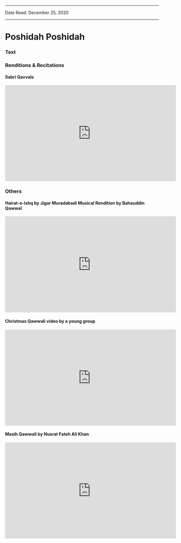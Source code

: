 ***
Date Read: December 25, 2020
***

# Poshidah Poshidah

### Text
### Renditions & Recitations

#### Sabri Qavvals

<iframe width="560" height="315" src="https://www.youtube.com/embed/ledO5LfdAqw" title="YouTube video player" frameborder="0" allow="accelerometer; autoplay; clipboard-write; encrypted-media; gyroscope; picture-in-picture" allowfullscreen></iframe>

### Others

#### Hairat-e-Ishq by Jigar Muradabadi Musical Rendition by Bahauddin Qawwal

<iframe width="560" height="315" src="https://www.youtube.com/embed/t31ziKHHrJQ" title="YouTube video player" frameborder="0" allow="accelerometer; autoplay; clipboard-write; encrypted-media; gyroscope; picture-in-picture" allowfullscreen></iframe>

#### Christmas Qawwali video by a young group

<iframe width="560" height="315" src="https://www.youtube.com/embed/zh2T2nxEx90" title="YouTube video player" frameborder="0" allow="accelerometer; autoplay; clipboard-write; encrypted-media; gyroscope; picture-in-picture" allowfullscreen></iframe>

#### Masih Qawwali by Nusrat Fateh Ali Khan

<iframe width="560" height="315" src="https://www.youtube.com/embed/iuJDK1ntoRo" title="YouTube video player" frameborder="0" allow="accelerometer; autoplay; clipboard-write; encrypted-media; gyroscope; picture-in-picture" allowfullscreen></iframe>

